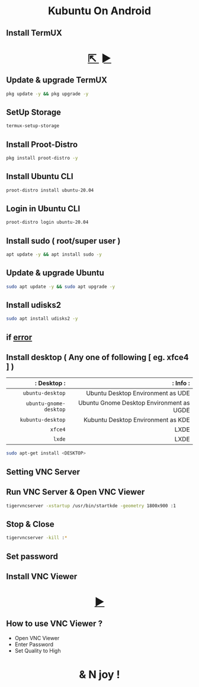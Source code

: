 <h1 align=center>Kubuntu On Android</h1>

## Install TermUX 
<h1 align=center>
  <a href=https://f-droid.org/packages/com.termux>
    ⇱
  </a><span> ‎ </span>
  <a href=https://play.google.com/store/apps/details?id=com.termux>
    ►
  </a>
</h1>

## Update & upgrade TermUX
```bash
pkg update -y && pkg upgrade -y
```
## SetUp Storage
```bash
termux-setup-storage
```
## Install Proot-Distro 
```bash
pkg install proot-distro -y
```
## Install Ubuntu CLI 
```bash
proot-distro install ubuntu-20.04
```
## Login in Ubuntu CLI
```bash
proot-distro login ubuntu-20.04
```
## Install sudo ( root/super user )
```bash
apt update -y && apt install sudo -y
```
<!--
## Add User
```bash
adduser <UserName>
```
## Add Permission to user
```bash
echo "<UserName> ALL=(ALL:ALL) ALL" >> /etc/sudoers
```
-->

## Update & upgrade Ubuntu
```bash
sudo apt update -y && sudo apt upgrade -y
```
## Install udisks2
```bash
sudo apt install udisks2 -y
```
## if [error](https://github.com/ShivaShirsath/Kubuntu-On-Android/issues)

## Install desktop ( Any one of following [ eg. xfce4 ] )

| : Desktop : | : Info :
| ---: | ---:
| `ubuntu-desktop` | Ubuntu Desktop Environment as UDE
| `ubuntu-gnome-desktop` | Ubuntu Gnome Desktop Environment as UGDE
| `kubuntu-desktop` | Kubuntu Desktop Environment as KDE
| `xfce4` |	LXDE
| `lxde` | LXDE
 
```bash
sudo apt-get install <DESKTOP>	
```

## Setting VNC Server

## Run VNC Server & Open VNC Viewer
```bash
tigervncserver -xstartup /usr/bin/startkde -geometry 1800x900 :1
```
## Stop & Close
```bash
tigervncserver -kill :*
```
## Set password

## Install VNC Viewer 
<h1 align=center>
  <a href=https://play.google.com/store/apps/details?id=com.realvnc.viewer.android>
    ►
  </a>
</h1>

## How to use VNC Viewer ?
+ Open VNC Viewer
+ Enter Password
+ Set Quality to High 

<h1 align=center>& N joy !</h1>
